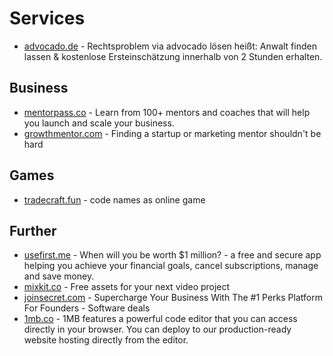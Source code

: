 # Services


- [advocado.de](https://www.advocado.de/) - Rechtsproblem via advocado lösen heißt: Anwalt finden lassen &
kostenlose Ersteinschätzung innerhalb von 2 Stunden erhalten.

## Business
- [mentorpass.co](https://www.mentorpass.co/) - Learn from 100+ mentors and coaches that will help you launch and scale your business.
- [growthmentor.com](https://www.growthmentor.com/) - Finding a startup or marketing mentor shouldn't be hard

## Games
- [tradecraft.fun](https://tradecraft.fun/game/small-bonus-6934) - code names as online game

## Further
- [usefirst.me](https://usefirst.me/) - When will you be worth $1 million? - a free and secure app helping you achieve your financial goals, cancel subscriptions, manage and save money.
- [mixkit.co](https://mixkit.co/) - Free assets for your next video project
- [joinsecret.com](https://www.joinsecret.com/) - Supercharge Your Business With The #1 Perks Platform For Founders - Software deals
- [1mb.co](https://1mb.co/) - 1MB features a powerful code editor that you can access directly in your browser. You can deploy to our production-ready website hosting directly from the editor.
